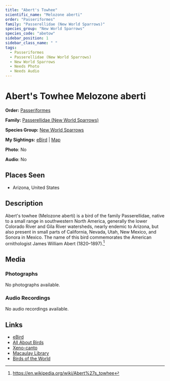```yaml
---
title: "Abert's Towhee"
scientific_name: "Melozone aberti"
order: "Passeriformes"
family: "Passerellidae (New World Sparrows)"
species_group: "New World Sparrows"
species_code: "abetow"
sidebar_position: 1
sidebar_class_name: " "
tags: 
  - Passeriformes
  - Passerellidae (New World Sparrows)
  - New World Sparrows
  - Needs Photo
  - Needs Audio
---
```


# Abert's Towhee <span className='sci_name'>Melozone aberti</span>

**Order:** [Passeriformes](/tags/passeriformes)

**Family:** [Passerellidae (New World Sparrows)](/tags/passerellidae-new-world-sparrows)

**Species Group:** [New World Sparrows](/tags/new-world-sparrows)

**My Sightings:** [eBird](https://ebird.org/lifelist?r=world&time=life&spp=abetow) | [Map](/map?species_code=abetow)

**Photo**: No 

**Audio**: No

## Places Seen

* Arizona, United States

## Description
Abert's towhee (Melozone aberti) is a bird of the family Passerellidae, native to a small range in southwestern North America, generally the lower Colorado River and Gila River watersheds, nearly endemic to Arizona, but also present in small parts of California, Nevada, Utah, New Mexico, and Sonora in Mexico. The name of this bird commemorates the American ornithologist James William Abert (1820–1897).[^1]

[^1]: https://en.wikipedia.org/wiki/Abert%27s_towhee

## Media
### Photographs
No photographs available.

### Audio Recordings
No audio recordings available.

## Links
* [eBird](https://ebird.org/species/abetow) 
* [All About Birds](https://www.allaboutbirds.org/guide/abetow) 
* [Xeno-canto](https://www.xeno-canto.org/species/melozone-aberti) 
* [Macaulay Library](https://search.macaulaylibrary.org/catalog?taxonCode=abetow&sort=rating_rank_desc)
* [Birds of the World](https://birdsoftheworld.org/bow/species/abetow)

